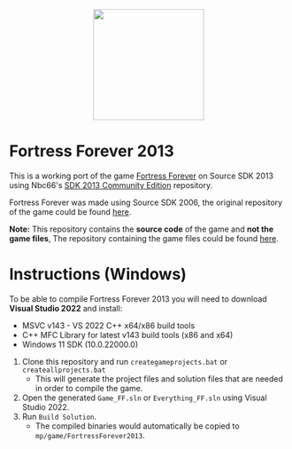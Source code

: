 <div align="center">
  <img src="https://avatars.githubusercontent.com/u/2388970" width="200" height="200">
</div>

# Fortress Forever 2013
This is a working port of the game [Fortress Forever](https://store.steampowered.com/app/253530/Fortress_Forever/) on Source SDK 2013 using Nbc66's [SDK 2013 Community Edition](https://github.com/Nbc66/source-sdk-2013-ce) repository.

Fortress Forever was made using Source SDK 2006, the original repository of the game could be found [here](https://github.com/fortressforever/fortressforever).

**Note:** This repository contains the **source code** of the game and **not the game files**, The repository containing the game files could be found [here](https://github.com/fortressforever-2013/FortressForever2013).
# Instructions (Windows)
To be able to compile Fortress Forever 2013 you will need to download **Visual Studio 2022** and install:
* MSVC v143 - VS 2022 C++ x64/x86 build tools
* C++ MFC Library for latest v143 build tools (x86 and x64)
* Windows 11 SDK (10.0.22000.0)

1. Clone this repository and run `creategameprojects.bat` or `createallprojects.bat`
    * This will generate the project files and solution files that are needed in order to compile the game.
2. Open the generated `Game_FF.sln` or `Everything_FF.sln` using Visual Studio 2022.
3. Run `Build Solution`.
    * The compiled binaries would automatically be copied to `mp/game/FortressForever2013`.